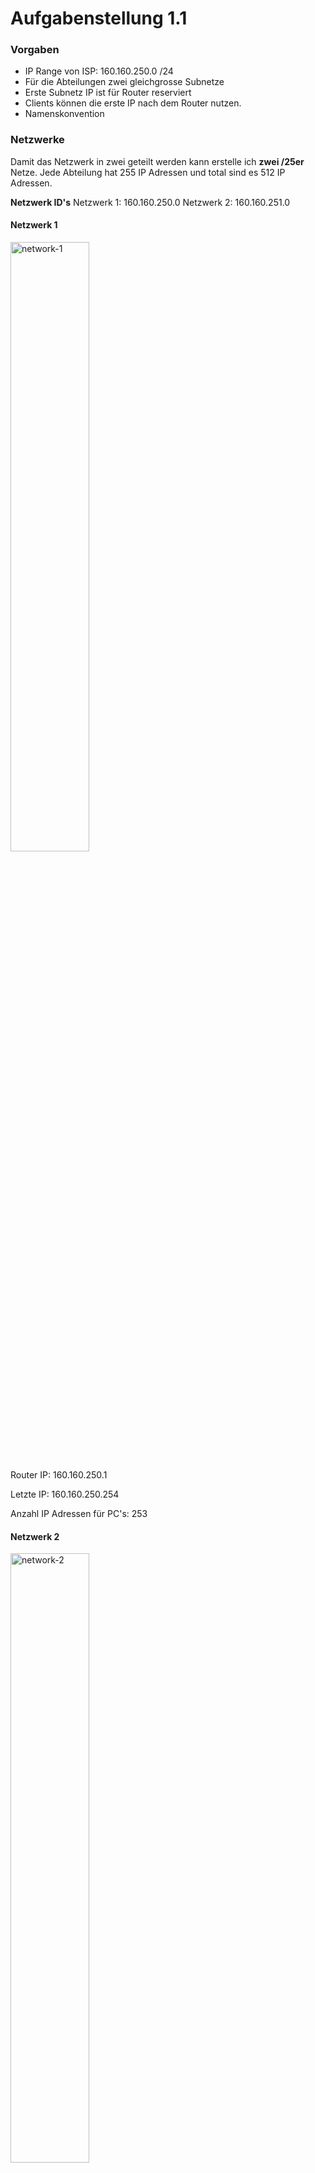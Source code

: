 # Aufgabenstellung 1.1

### Vorgaben
- IP Range von ISP: 160.160.250.0 /24
- Für die Abteilungen zwei gleichgrosse Subnetze
- Erste Subnetz IP ist für Router reserviert
- Clients können die erste IP nach dem Router nutzen. 
- Namenskonvention

### Netzwerke
Damit das Netzwerk in zwei geteilt werden kann erstelle ich **zwei /25er** Netze. Jede Abteilung hat 255 IP Adressen und total sind es 512 IP Adressen. 



**Netzwerk ID's**
Netzwerk 1: 160.160.250.0
Netzwerk 2: 160.160.251.0

#### Netzwerk 1

<img width=50% height=50% alt="network-1" src="https://github.com/user-attachments/assets/72a7a2bf-bb81-47af-bbbc-960b5afe4ba1">

Router IP: 160.160.250.1

Letzte IP: 160.160.250.254

Anzahl IP Adressen für PC's: 253

#### Netzwerk 2

<img width=50% height=50% alt="network-2" src="https://github.com/user-attachments/assets/865aaa79-1bbd-4596-97cb-f27feb53feaa">

Router IP: 160.160.251.1

Letzte IP: 160.160.251.254

Anzahl IP Adressen für PC's: 253

